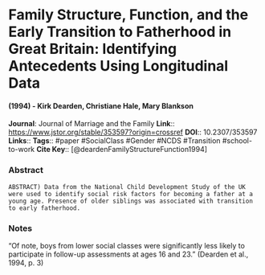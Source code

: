 # Family Structure, Function, and the Early Transition to Fatherhood in Great Britain: Identifying Antecedents Using Longitudinal Data
#### (1994) - Kirk Dearden, Christiane Hale, Mary Blankson
**Journal**: Journal of Marriage and the Family
**Link**:: https://www.jstor.org/stable/353597?origin=crossref
**DOI**:: 10.2307/353597
**Links**:: 
**Tags**:: #paper #SocialClass #Gender #NCDS #Transition #school-to-work 
**Cite Key**:: [@deardenFamilyStructureFunction1994]

### Abstract

```
ABSTRACT) Data from the National Child Development Study of the UK were used to identify social risk factors for becoming a father at a young age. Presence of older siblings was associated with transition to early fatherhood.
```

### Notes

“Of note, boys from lower social classes were significantly less likely to participate in follow-up assessments at ages 16 and 23.” (Dearden et al., 1994, p. 3)